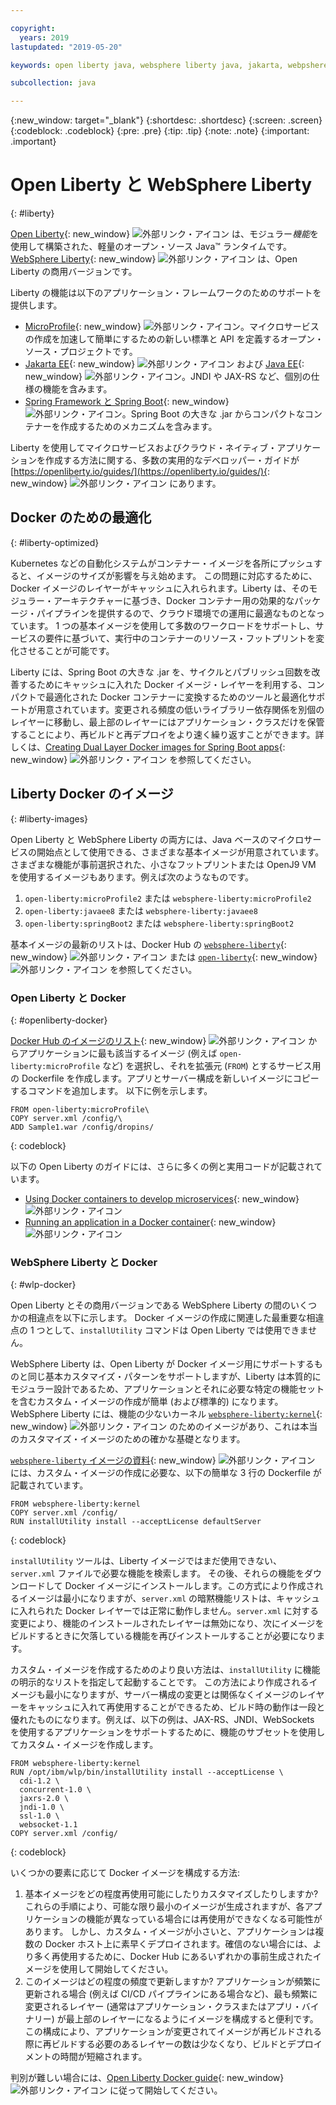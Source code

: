 ```yaml
---

copyright:
  years: 2019
lastupdated: "2019-05-20"

keywords: open liberty java, websphere liberty java, jakarta, webpshere docker, liberty docker, liberty docker images, installutility, microprofile java, dual layer docker, develop microservices

subcollection: java

---
```


{:new_window: target="_blank"}
{:shortdesc: .shortdesc}
{:screen: .screen}
{:codeblock: .codeblock}
{:pre: .pre}
{:tip: .tip}
{:note: .note}
{:important: .important}

# Open Liberty と WebSphere Liberty
{: #liberty}

[Open Liberty](https://openliberty.io/){: new_window} ![外部リンク・アイコン](../icons/launch-glyph.svg "外部リンク・アイコン") は、モジュラー*機能*を使用して構築された、軽量のオープン・ソース Java&trade; ランタイムです。[WebSphere Liberty](https://developer.ibm.com/wasdev/){: new_window} ![外部リンク・アイコン](../icons/launch-glyph.svg "外部リンク・アイコン") は、Open Liberty の商用バージョンです。 

Liberty の機能は以下のアプリケーション・フレームワークのためのサポートを提供します。

* [MicroProfile](https://microprofile.io/){: new_window} ![外部リンク・アイコン](../icons/launch-glyph.svg "外部リンク・アイコン")。マイクロサービスの作成を加速して簡単にするための新しい標準と API を定義するオープン・ソース・プロジェクトです。
* [Jakarta EE](https://jakarta.ee){: new_window} ![外部リンク・アイコン](../icons/launch-glyph.svg "外部リンク・アイコン") および [Java EE](https://www.oracle.com/technetwork/java/javaee/overview/index.html){: new_window} ![外部リンク・アイコン](../icons/launch-glyph.svg "外部リンク・アイコン")。JNDI や JAX-RS など、個別の仕様の機能を含みます。
* [Spring Framework と Spring Boot](https://www.ibm.com/support/knowledgecenter/en/SSEQTP_liberty/com.ibm.websphere.wlp.doc/ae/twlp_dep_springboot.html){: new_window} ![外部リンク・アイコン](../icons/launch-glyph.svg "外部リンク・アイコン")。Spring Boot の大きな .jar からコンパクトなコンテナーを作成するためのメカニズムを含みます。

Liberty を使用してマイクロサービスおよびクラウド・ネイティブ・アプリケーションを作成する方法に関する、多数の実用的なデベロッパー・ガイドが [https://openliberty.io/guides/](https://openliberty.io/guides/){: new_window} ![外部リンク・アイコン](../icons/launch-glyph.svg "外部リンク・アイコン") にあります。

## Docker のための最適化
{: #liberty-optimized}

Kubernetes などの自動化システムがコンテナー・イメージを各所にプッシュすると、イメージのサイズが影響を与え始めます。 この問題に対応するために、Docker イメージのレイヤーがキャッシュに入れられます。Liberty は、そのモジュラー・アーキテクチャーに基づき、Docker コンテナー用の効果的なパッケージ・パイプラインを提供するので、クラウド環境での運用に最適なものとなっています。 1 つの基本イメージを使用して多数のワークロードをサポートし、サービスの要件に基づいて、実行中のコンテナーのリソース・フットプリントを変化させることが可能です。

Liberty には、Spring Boot の大きな .jar を、サイクルとパブリッシュ回数を改善するためにキャッシュに入れた Docker イメージ・レイヤーを利用する、コンパクトで最適化された Docker コンテナーに変換するためのツールと最適化サポートが用意されています。変更される頻度の低いライブラリー依存関係を別個のレイヤーに移動し、最上部のレイヤーにはアプリケーション・クラスだけを保管することにより、再ビルドと再デプロイをより速く繰り返すことができます。詳しくは、[Creating Dual Layer Docker images for Spring Boot apps](https://openliberty.io/blog/2018/07/02/creating-dual-layer-docker-images-for-spring-boot-apps.html){: new_window} ![外部リンク・アイコン](../icons/launch-glyph.svg "外部リンク・アイコン") を参照してください。

## Liberty Docker のイメージ
{: #liberty-images}

Open Liberty と WebSphere Liberty の両方には、Java ベースのマイクロサービスの開始点として使用できる、さまざまな基本イメージが用意されています。さまざまな機能が事前選択された、小さなフットプリントまたは OpenJ9 VM を使用するイメージもあります。例えば次のようなものです。

1. `open-liberty:microProfile2` または `websphere-liberty:microProfile2`
2. `open-liberty:javaee8` または `websphere-liberty:javaee8`
3. `open-liberty:springBoot2` または `websphere-liberty:springBoot2`

基本イメージの最新のリストは、Docker Hub の [`websphere-liberty`](https://hub.docker.com/_/websphere-liberty/){: new_window} ![外部リンク・アイコン](../icons/launch-glyph.svg "外部リンク・アイコン") または [`open-liberty`](https://hub.docker.com/_/open-liberty/){: new_window} ![外部リンク・アイコン](../icons/launch-glyph.svg "外部リンク・アイコン") を参照してください。

### Open Liberty と Docker
{: #openliberty-docker}

[Docker Hub のイメージのリスト](https://hub.docker.com/_/open-liberty/){: new_window} ![外部リンク・アイコン](../icons/launch-glyph.svg "外部リンク・アイコン") からアプリケーションに最も該当するイメージ (例えば `open-liberty:microProfile` など) を選択し、それを拡張元 (`FROM`) とするサービス用の Dockerfile を作成します。アプリとサーバー構成を新しいイメージにコピーするコマンドを追加します。 以下に例を示します。

```docker
FROM open-liberty:microProfile\
COPY server.xml /config/\
ADD Sample1.war /config/dropins/
```
{: codeblock}

以下の Open Liberty のガイドには、さらに多くの例と実用コードが記載されています。

* [Using Docker containers to develop microservices](https://openliberty.io/guides/docker.html){: new_window} ![外部リンク・アイコン](../icons/launch-glyph.svg "外部リンク・アイコン")
* [Running an application in a Docker container](https://openliberty.io/guides/getting-started.html#running-the-application-in-a-docker-container){: new_window} ![外部リンク・アイコン](../icons/launch-glyph.svg "外部リンク・アイコン")

### WebSphere Liberty と Docker
{: #wlp-docker}

Open Liberty とその商用バージョンである WebSphere Liberty の間のいくつかの相違点を以下に示します。 Docker イメージの作成に関連した最重要な相違点の 1 つとして、`installUtility` コマンドは Open Liberty では使用できません。

WebSphere Liberty は、Open Liberty が Docker イメージ用にサポートするものと同じ基本カスタマイズ・パターンをサポートしますが、Liberty は本質的にモジュラー設計であるため、アプリケーションとそれに必要な特定の機能セットを含むカスタム・イメージの作成が簡単 (および標準的) になります。WebSphere Liberty には、機能の少ないカーネル [`websphere-liberty:kernel`](https://github.com/WASdev/ci.docker/blob/9d28dfba4d20596f89b393bc9e3ae8295feec469/ga/developer/kernel/Dockerfile){: new_window} ![外部リンク・アイコン](../icons/launch-glyph.svg "外部リンク・アイコン") のためのイメージがあり、これは本当のカスタマイズ・イメージのための確かな基礎となります。

[`websphere-liberty` イメージの資料](https://hub.docker.com/_/websphere-liberty/){: new_window} ![外部リンク・アイコン](../icons/launch-glyph.svg "外部リンク・アイコン") には、カスタム・イメージの作成に必要な、以下の簡単な 3 行の Dockerfile が記載されています。

```docker
FROM websphere-liberty:kernel
COPY server.xml /config/
RUN installUtility install --acceptLicense defaultServer
```
{: codeblock}

`installUtility` ツールは、Liberty イメージではまだ使用できない、`server.xml` ファイルで必要な機能を検索します。 その後、それらの機能をダウンロードして Docker イメージにインストールします。この方式により作成されるイメージは最小になりますが、`server.xml` の暗黙機能リストは、キャッシュに入れられた Docker レイヤーでは正常に動作しません。`server.xml` に対する変更により、機能のインストールされたレイヤーは無効になり、次にイメージをビルドするときに欠落している機能を再びインストールすることが必要になります。

カスタム・イメージを作成するためのより良い方法は、`installUtility` に機能の明示的なリストを指定して起動することです。 この方法により作成されるイメージも最小になりますが、サーバー構成の変更とは関係なくイメージのレイヤーをキャッシュに入れて再使用することができるため、ビルド時の動作は一段と優れたものになります。例えば、以下の例は、JAX-RS、JNDI、WebSockets を使用するアプリケーションをサポートするために、機能のサブセットを使用してカスタム・イメージを作成します。

```docker
FROM websphere-liberty:kernel
RUN /opt/ibm/wlp/bin/installUtility install --acceptLicense \
  cdi-1.2 \
  concurrent-1.0 \
  jaxrs-2.0 \
  jndi-1.0 \
  ssl-1.0 \
  websocket-1.1
COPY server.xml /config/
```
{: codeblock}

いくつかの要素に応じて Docker イメージを構成する方法:

1. 基本イメージをどの程度再使用可能にしたりカスタマイズしたりしますか?
    これらの手順により、可能な限り最小のイメージが生成されますが、各アプリケーションの機能が異なっている場合には再使用ができなくなる可能性があります。 しかし、カスタム・イメージが小さいと、アプリケーションは複数の Docker ホスト上に素早くデプロイされます。確信のない場合には、より多く再使用するために、Docker Hub にあるいずれかの事前生成されたイメージを使用して開始してください。
2. このイメージはどの程度の頻度で更新しますか?
    アプリケーションが頻繁に更新される場合 (例えば CI/CD パイプラインにある場合など)、最も頻繁に変更されるレイヤー (通常はアプリケーション・クラスまたはアプリ・バイナリー) が最上部のレイヤーになるようにイメージを構成すると便利です。この構成により、アプリケーションが変更されてイメージが再ビルドされる際に再ビルドする必要のあるレイヤーの数は少なくなり、ビルドとデプロイメントの時間が短縮されます。

判別が難しい場合には、[Open Liberty Docker guide](https://openliberty.io/guides/docker.html){: new_window} ![外部リンク・アイコン](../icons/launch-glyph.svg "外部リンク・アイコン") に従って開始してください。

